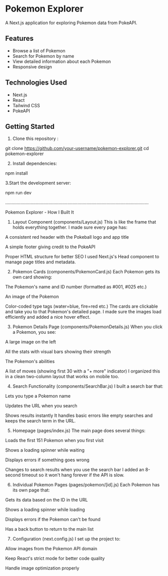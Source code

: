 # Pokemon Explorer

A Next.js application for exploring Pokemon data from PokeAPI.

## Features

- Browse a list of Pokemon
- Search for Pokemon by name
- View detailed information about each Pokemon
- Responsive design

## Technologies Used

- Next.js
- React
- Tailwind CSS
- PokeAPI

## Getting Started

1. Clone this repository :

git clone https://github.com/your-username/pokemon-explorer.git
cd pokemon-explorer

2. Install dependencies:

npm install

3.Start the development server:

npm run dev



.................................................................................................................

Pokemon Explorer - How I Built It


1. Layout Component (components/Layout.js)
This is like the frame that holds everything together. I made sure every page has:

A consistent red header with the Pokeball logo and app title

A simple footer giving credit to the PokeAPI

Proper HTML structure for better SEO
I used Next.js's Head component to manage page titles and metadata.

2. Pokemon Cards (components/PokemonCard.js)
Each Pokemon gets its own card showing:

The Pokemon's name and ID number (formatted as #001, #025 etc.)

An image of the Pokemon

Color-coded type tags (water=blue, fire=red etc.)
The cards are clickable and take you to that Pokemon's detailed page. I made sure the images load efficiently and added a nice hover effect.

3. Pokemon Details Page (components/PokemonDetails.js)
When you click a Pokemon, you see:

A large image on the left

All the stats with visual bars showing their strength

The Pokemon's abilities

A list of moves (showing first 30 with a "+ more" indicator)
I organized this in a clean two-column layout that works on mobile too.

4. Search Functionality (components/SearchBar.js)
I built a search bar that:

Lets you type a Pokemon name

Updates the URL when you search

Shows results instantly
It handles basic errors like empty searches and keeps the search term in the URL.

5. Homepage (pages/index.js)
The main page does several things:

Loads the first 151 Pokemon when you first visit

Shows a loading spinner while waiting

Displays errors if something goes wrong

Changes to search results when you use the search bar
I added an 8-second timeout so it won't hang forever if the API is slow.

6. Individual Pokemon Pages (pages/pokemon/[id].js)
Each Pokemon has its own page that:

Gets its data based on the ID in the URL

Shows a loading spinner while loading

Displays errors if the Pokemon can't be found

Has a back button to return to the main list

7. Configuration (next.config.js)
I set up the project to:

Allow images from the Pokemon API domain

Keep React's strict mode for better code quality

Handle image optimization properly